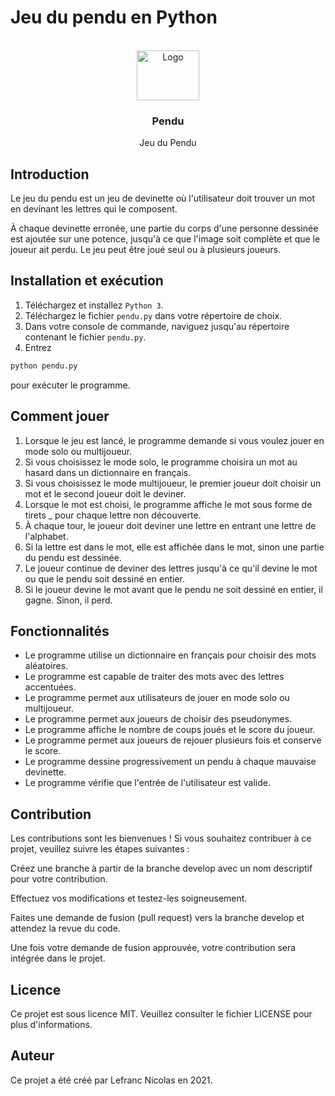 # Jeu du pendu en Python

<!-- PROJECT LOGO -->
<br />
<div align="center">
  <a href="https://github.com/nico-vrn/Pendu">
    <img src="images/logo.png" alt="Logo" width="100" height="80">
  </a>

  <h3 align="center">Pendu</h3>

  <p align="center">
    Jeu du Pendu
    <br />
   </p>
</div>

## Introduction
Le jeu du pendu est un jeu de devinette où l'utilisateur doit trouver un mot en devinant les lettres qui le composent.

 À chaque devinette erronée, une partie du corps d'une personne dessinée est ajoutée sur une potence, jusqu'à ce que l'image soit complète et que le joueur ait perdu. Le jeu peut être joué seul ou à plusieurs joueurs.

## Installation et exécution
1. Téléchargez et installez `Python 3`.
2. Téléchargez le fichier `pendu.py` dans votre répertoire de choix.
3. Dans votre console de commande, naviguez jusqu'au répertoire contenant le fichier `pendu.py`.
4. Entrez
```sh
python pendu.py
```  
pour exécuter le programme.

## Comment jouer
1. Lorsque le jeu est lancé, le programme demande si vous voulez jouer en mode solo ou multijoueur.
2. Si vous choisissez le mode solo, le programme choisira un mot au hasard dans un dictionnaire en français.
3. Si vous choisissez le mode multijoueur, le premier joueur doit choisir un mot et le second joueur doit le deviner.
4. Lorsque le mot est choisi, le programme affiche le mot sous forme de tirets _ pour chaque lettre non découverte.
5. À chaque tour, le joueur doit deviner une lettre en entrant une lettre de l'alphabet.
6. Si la lettre est dans le mot, elle est affichée dans le mot, sinon une partie du pendu est dessinée.
7. Le joueur continue de deviner des lettres jusqu'à ce qu'il devine le mot ou que le pendu soit dessiné en entier.
8. Si le joueur devine le mot avant que le pendu ne soit dessiné en entier, il gagne. Sinon, il perd.

## Fonctionnalités
* Le programme utilise un dictionnaire en français pour choisir des mots aléatoires.
* Le programme est capable de traiter des mots avec des lettres accentuées.
* Le programme permet aux utilisateurs de jouer en mode solo ou multijoueur.
* Le programme permet aux joueurs de choisir des pseudonymes.
* Le programme affiche le nombre de coups joués et le score du joueur.
* Le programme permet aux joueurs de rejouer plusieurs fois et conserve le score.
* Le programme dessine progressivement un pendu à chaque mauvaise devinette.
* Le programme vérifie que l'entrée de l'utilisateur est valide.

## Contribution
Les contributions sont les bienvenues ! Si vous souhaitez contribuer à ce projet, veuillez suivre les étapes suivantes :

Créez une branche à partir de la branche develop avec un nom descriptif pour votre contribution.

Effectuez vos modifications et testez-les soigneusement.

Faites une demande de fusion (pull request) vers la branche develop et attendez la revue du code.

Une fois votre demande de fusion approuvée, votre contribution sera intégrée dans le projet.

## Licence
Ce projet est sous licence MIT. Veuillez consulter le fichier LICENSE pour plus d'informations.

## Auteur
Ce projet a été créé par Lefranc Nicolas en 2021.
